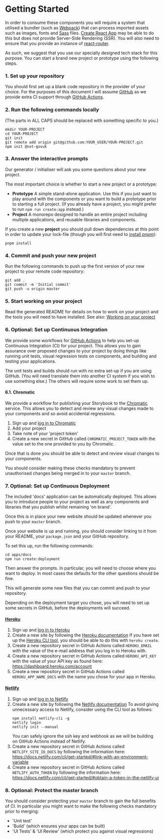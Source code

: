 Getting Started
===============

In order to consume these components you will require a system that
utilised a bundler (such as [Webpack]) that can process imported assets
such as images, fonts and [Sass] files. [Create React App] may be able to
do this but does not provide Server-Side Rendering (SSR). You will also
need to ensure that you provide an instance of [react-router].

As such, we suggest that you use our specially designed tech stack for
this purpose. You can start a brand new project or prototype using the
following steps.


### 1. Set up your repository

You should first set up a blank code repository in the provider of your
choice. For the purposes of this document I will assume [GitHub] as we
provide extra CI support through [GitHub Actions].


### 2. Run the following commands locally

(The parts in ALL CAPS should be replaced with something specific to
you.)

```shell
mkdir YOUR-PROJECT
cd YOUR-PROJECT
git init
git remote add origin git@github.com:YOUR_USER/YOUR-PROJECT.git
npm init @not-govuk
```


### 3. Answer the interactive prompts

Our generator / initialiser will ask you some questions about your new
project.

The most important choice is whether to start a new project or
a prototype:
- **Prototype**
  A simple stand-alone application. Use this if you just want to play
  around with the components or you want to build a prototype prior to
  starting a full project.
  (If you already have a project, you might prefer to run
  `npm run create:app` instead.)
- **Project**
  A monorepo designed to handle an entire project including multiple
  applications, and reusable libraries and components.

If you create a new **project** you should pull down dependencies at this
point in order to update your lock-file (though you will first need to
[install pnpm]):

```shell
pnpm install
```


### 4. Commit and push your new project

Run the following commands to push up the first version of your new
project to your remote code repository:

```shell
git add .
git commit -m 'Initial commit'
git push -u origin master
```


### 5. Start working on your project

Read the generated README for details on how to work on your project and
the tools you will need to have installed. See also:
[Working on your project]


### 6. Optional: Set up Continuous Integration

We provide some workflows for [GitHub Actions] to help you set-up
Continuous Integration (CI) for your project. This allows you to gain
assurance over proposed changes to your project by doing things like
running unit tests, visual regression tests on components, and building
and testing your applications.

The unit tests and builds should run with no extra set-up if you are
using GitHub. (You will need translate them into another CI system if you
wish to use something else.) The others will require some work to set
them up.


#### 6.1. Chromatic

We provide a workflow for publishing your Storybook to the [Chromatic]
service. This allows you to detect and review any visual changes made to
your components and so avoid accidental regressions.

1. Sign up and [log in to Chromatic]
2. Add your project
3. Take note of your 'project token'
4. Create a new secret in GitHub called `CHROMATIC_PROJECT_TOKEN` with
   the value set to the one provided to you by Chromatic.

Once that is done you should be able to detect and review visual changes
to your components.

You should consider making these checks mandatory to prevent unauthorised
changes being merged in to your `master` branch.


### 7. Optional: Set up Continuous Deployment

The included 'docs' application can be automatically deployed. This allows you
to introduce people to your project as well as any components and libraries that
you publish whilst remaining 'on brand'.

Once this is in place your new website should be updated whenever you push to
your `master` branch.

Once your website is up and running, you should consider linking to it from your
README, your `package.json` and your GitHub repository.

To set this up, run the following commands:
```shell
cd apps/docs
npm run create:deployment
```

Then answer the prompts. In particular, you will need to choose where you want
to deploy. In most cases the defaults for the other questions should be fine.

This will generate some new files that you can commit and push to your
repository.

Depending on the deployment target you chose, you will need to set up some
secrets in GitHub, before the deployments will succeed.


#### [Heroku]

1. Sign up and [log in to Heroku]
2. Create a new site by following the [Heroku documentation]
   If you have set up the [Heroku CLI tool], you should be able to do this with
   `heroku create`.
3. Create a new repository secret in GitHub Actions called `HEROKU_EMAIL` with
   the value of the e-mail address that you log in to Heroku with.
4. Create a new repository secret in GitHub Actions called `HEROKU_API_KEY` with
   the value of your API key as found here: https://dashboard.heroku.com/account
5. Create a new repository secret in GitHub Actions called `HEROKU_APP_NAME_DOCS`
   with the name you chose for your app in Heroku.


#### [Netlify]

1. Sign up and [log in to Netlify]
2. Create a new site by following the [Netlify documentation]
   To avoid giving unnecessary access to Netlify, consider using the CLI
   tool as follows:
   ```shell
   npm install netlify-cli -g
   netlify login
   netlify init --manual
   ```
   You can safely ignore the ssh key and webhook as we will be building
   on GitHub Actions instead of Netlify.
3. Create a new repository secret in GitHub Actions called `NETLIFY_SITE_ID_DOCS`
   by following the information here:
   https://docs.netlify.com/cli/get-started/#link-with-an-environment-variable
4. Create a new repository secret in GitHub Actions called `NETLIFY_AUTH_TOKEN`
   by following the information here:
   https://docs.netlify.com/cli/get-started/#obtain-a-token-in-the-netlify-ui


### 8. Optional: Protect the master branch

You should consider protecting your `master` branch to gain the full
benefits of CI. In particular you might want to make the following checks
mandatory prior to merging:

- 'Unit test'
- 'Build' (which ensures your apps can be built)
- 'UI Tests' & 'UI Review' (which protect you against visual regressions)


[Webpack]: https://webpack.js.org/
[Sass]: https://sass-lang.com/
[Create React App]: https://create-react-app.dev/
[react-router]: https://reactrouter.com/
[GitHub]: https://github.com/
[GitHub Actions]: https://github.com/features/actions
[install pnpm]: https://pnpm.io/installation
[Working on your project]: ./working-on-your-project
[Chromatic]: https://www.chromatic.com/
[log in to Chromatic]: https://www.chromatic.com/start
[Heroku]: https://www.heroku.com/
[log in to Heroku]: https://id.heroku.com/login
[Heroku documentation]: https://devcenter.heroku.com/
[Heroku CLI tool]: https://devcenter.heroku.com/articles/heroku-cli
[Netlify]: https://www.netlify.com/
[log in to Netlify]: https://app.netlify.com/
[Netlify documentation]: https://docs.netlify.com/
